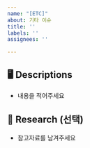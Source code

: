 ```yaml
---
name: "[ETC]"
about: 기타 이슈
title: ''
labels: ''
assignees: ''

---
```


## 🖥️ Descriptions
 - 내용을 적어주세요

## 📖 Research (선택)
 - 참고자료를 남겨주세요
